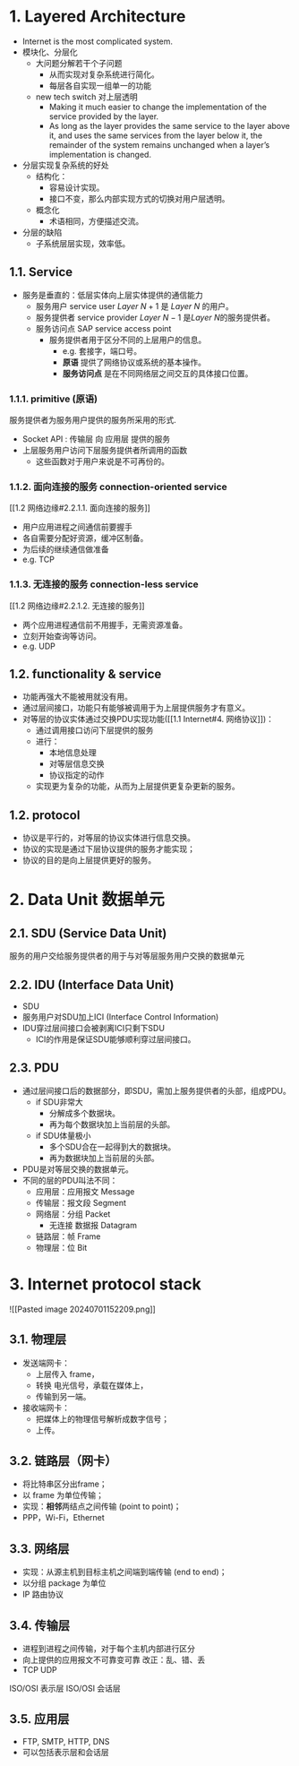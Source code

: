 # 1. Layered Architecture
- Internet is the most complicated system.
- 模块化、分层化
	- 大问题分解若干个子问题
		- 从而实现对复杂系统进行简化。
		- 每层各自实现一组单一的功能
	- new tech switch 对上层透明
		- Making it much easier to change the implementation of the service provided by the layer.
		- As long as the layer provides the same service to the layer above it, and uses the same services from the layer below it, the remainder of the system remains unchanged when a layer’s implementation is changed.
- 分层实现复杂系统的好处
	- 结构化：
		- 容易设计实现。
		- 接口不变，那么内部实现方式的切换对用户层透明。
	- 概念化
		- 术语相同，方便描述交流。
- 分层的缺陷
	- 子系统层层实现，效率低。
## 1.1. Service
- 服务是垂直的：低层实体向上层实体提供的通信能力
	- 服务用户 service user $Layer\ N+1$ 是 $Layer\ N$ 的用户。
	- 服务提供者 service provider $Layer\ N - 1$ 是$Layer\ N$的服务提供者。
	- 服务访问点 SAP service access point
		- 服务提供者用于区分不同的上层用户的信息。
			- e.g. 套接字，端口号。
			- **原语** 提供了网络协议或系统的基本操作。
			- **服务访问点** 是在不同网络层之间交互的具体接口位置。
### 1.1.1. primitive (原语)
服务提供者为服务用户提供的服务所采用的形式.
- Socket API : 传输层 向 应用层 提供的服务
- 上层服务用户访问下层服务提供者所调用的函数
	- 这些函数对于用户来说是不可再份的。
### 1.1.2. 面向连接的服务 connection-oriented service
[[1.2 网络边缘#2.2.1.1. 面向连接的服务]]
- 用户应用进程之间通信前要握手
- 各自需要分配好资源，缓冲区制备。
- 为后续的继续通信做准备
- e.g. TCP
### 1.1.3. 无连接的服务 connection-less service
[[1.2 网络边缘#2.2.1.2. 无连接的服务]]
- 两个应用进程通信前不用握手，无需资源准备。
- 立刻开始查询等访问。
- e.g. UDP
## 1.2. functionality & service
- 功能再强大不能被用就没有用。
- 通过层间接口，功能只有能够被调用于为上层提供服务才有意义。
- 对等层的协议实体通过交换PDU实现功能([[1.1 Internet#4. 网络协议]])：
	- 通过调用接口访问下层提供的服务
	- 进行：
		- 本地信息处理
		- 对等层信息交换
		- 协议指定的动作
	- 实现更为复杂的功能，从而为上层提供更复杂更新的服务。
## 1.2. protocol
- 协议是平行的，对等层的协议实体进行信息交换。
- 协议的实现是通过下层协议提供的服务才能实现；
- 协议的目的是向上层提供更好的服务。

# 2. Data Unit 数据单元
## 2.1. SDU (Service Data Unit)
服务的用户交给服务提供者的用于与对等层服务用户交换的数据单元
## 2.2. IDU (Interface Data Unit)
- SDU
- 服务用户对SDU加上ICI (Interface Control Information)
- IDU穿过层间接口会被剥离ICI只剩下SDU
	- ICI的作用是保证SDU能够顺利穿过层间接口。
## 2.3. PDU
- 通过层间接口后的数据部分，即SDU，需加上服务提供者的头部，组成PDU。
	- if SDU非常大
		- 分解成多个数据块。
		- 再为每个数据块加上当前层的头部。
	- if SDU体量极小
		- 多个SDU合在一起得到大的数据块。
		- 再为数据块加上当前层的头部。
- PDU是对等层交换的数据单元。
- 不同的层的PDU叫法不同：
	- 应用层：应用报文 Message
	- 传输层：报文段 Segment
	- 网络层：分组 Packet
		- 无连接 数据报 Datagram
	- 链路层：帧 Frame
	- 物理层：位 Bit
# 3. Internet  protocol stack
![[Pasted image 20240701152209.png]]
## 3.1. 物理层
- 发送端网卡：
	- 上层传入 frame， 
	- 转换 电光信号，承载在媒体上，
	- 传输到另一端。
- 接收端网卡：
	- 把媒体上的物理信号解析成数字信号；
	- 上传。
## 3.2. 链路层（网卡）
- 将比特串区分出frame；
- 以 frame 为单位传输；
- 实现：**相邻**两结点之间传输 (point to point)；
- PPP，Wi-Fi，Ethernet
## 3.3. 网络层
- 实现：从源主机到目标主机之间端到端传输 (end to end)；
- 以分组 package 为单位
- IP 路由协议
## 3.4. 传输层
- 进程到进程之间传输，对于每个主机内部进行区分
- 向上提供的应用报文不可靠变可靠 改正：乱、错、丢
- TCP UDP 
 
 ISO/OSI 表示层 ISO/OSI 会话层
## 3.5. 应用层
- FTP, SMTP, HTTP, DNS
- 可以包括表示层和会话层